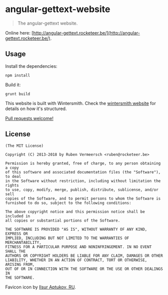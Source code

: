 # angular-gettext-website

> The angular-gettext website.

Online here: [http://angular-gettext.rocketeer.be/](http://angular-gettext.rocketeer.be/).

## Usage

Install the dependencies:

```
npm install
```

Build it:

```
grunt build
```

This website is built with Wintersmith. Check the [wintersmith website](http://wintersmith.io/) for details on how it's structured.

[Pull requests welcome!](https://github.com/rubenv/angular-gettext-website/pulls)

## License

    (The MIT License)

    Copyright (C) 2013-2018 by Ruben Vermeersch <ruben@rocketeer.be>

    Permission is hereby granted, free of charge, to any person obtaining a copy
    of this software and associated documentation files (the "Software"), to deal
    in the Software without restriction, including without limitation the rights
    to use, copy, modify, merge, publish, distribute, sublicense, and/or sell
    copies of the Software, and to permit persons to whom the Software is
    furnished to do so, subject to the following conditions:

    The above copyright notice and this permission notice shall be included in
    all copies or substantial portions of the Software.

    THE SOFTWARE IS PROVIDED "AS IS", WITHOUT WARRANTY OF ANY KIND, EXPRESS OR
    IMPLIED, INCLUDING BUT NOT LIMITED TO THE WARRANTIES OF MERCHANTABILITY,
    FITNESS FOR A PARTICULAR PURPOSE AND NONINFRINGEMENT. IN NO EVENT SHALL THE
    AUTHORS OR COPYRIGHT HOLDERS BE LIABLE FOR ANY CLAIM, DAMAGES OR OTHER
    LIABILITY, WHETHER IN AN ACTION OF CONTRACT, TORT OR OTHERWISE, ARISING FROM,
    OUT OF OR IN CONNECTION WITH THE SOFTWARE OR THE USE OR OTHER DEALINGS IN
    THE SOFTWARE.

Favicon icon by [Ilsur Aptukov, RU](https://thenounproject.com/Ilsur/).
